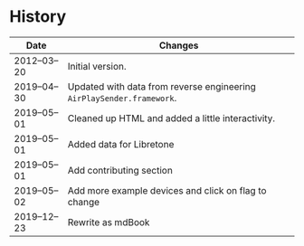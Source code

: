 # History

|Date|Changes|
|----|-------|
|2012&#8211;03&#8211;20|Initial version.|
|2019&#8211;04&#8211;30|Updated with data from reverse engineering `AirPlaySender.framework`.|
|2019&#8211;05&#8211;01|Cleaned up HTML and added a little interactivity.|
|2019&#8211;05&#8211;01|Added data for Libretone
|2019&#8211;05&#8211;01|Add contributing section|
|2019&#8211;05&#8211;02|Add more example devices and click on flag to change|
|2019&#8211;12&#8211;23|Rewrite as mdBook|
